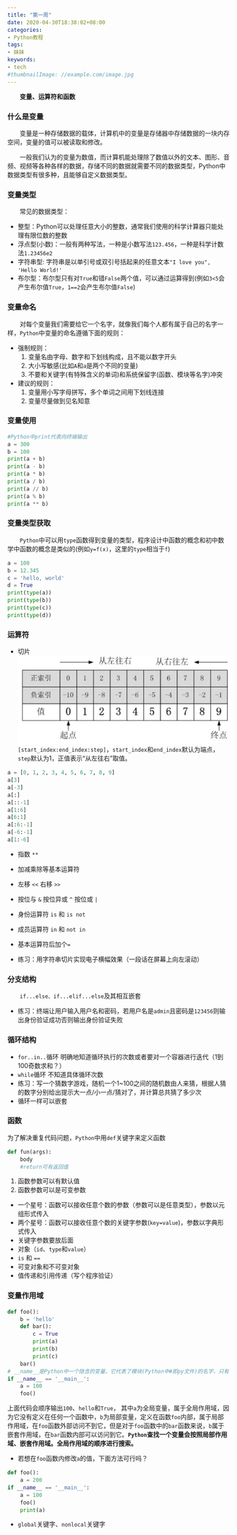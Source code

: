 ```yaml
---
title: "第一周"
date: 2020-04-30T18:38:02+08:00
categories:
- Python教程
tags:
- 妹妹
keywords:
- tech
#thumbnailImage: //example.com/image.jpg
---
```

　　**变量、运算符和函数**
<!--more-->
### **什么是变量**
　　变量是一种存储数据的载体，计算机中的变量是存储器中存储数据的一块内存空间，变量的值可以被读取和修改。

　　一般我们认为的变量为数值，而计算机能处理除了数值以外的文本、图形、音频、视频等各种各样的数据，存储不同的数据就需要不同的数据类型，Python中数据类型有很多种，且能够自定义数据类型。

### **变量类型**
　　常见的数据类型：
- 整型：Python可以处理任意大小的整数，通常我们使用的科学计算器只能处理有限位数的整数
- 浮点型(小数)：一般有两种写法，一种是小数写法`123.456`，一种是科学计数法`1.23456e2`
- 字符串型:    字符串是以单引号或双引号括起来的任意文本`"I love you", 'Hello World!'`
- 布尔型：布尔型只有对`True`和错`False`两个值，可以通过运算得到(例如`3<5`会产生布尔值`True`，`1==2`会产生布尔值`False`)

### **变量命名**
　　对每个变量我们需要给它一个名字，就像我们每个人都有属于自己的名字一样，`Python`中变量的命名遵循下面的规则：
- 强制规则：
  1. 变量名由字母、数字和下划线构成，且不能以数字开头
  1. 大小写敏感(比如`A`和`a`是两个不同的变量)
  1. 不要和关键字(有特殊含义的单词)和系统保留字(函数、模块等名字)冲突
- 建议的规则：
  1. 变量用小写字母拼写，多个单词之间用下划线连接
  1. 变量尽量做到见名知意

### **变量使用**
```python
#Python中print代表向终端输出
a = 300
b = 100
print(a + b)
print(a - b)
print(a * b)
print(a / b)
print(a // b)
print(a % b)
print(a ** b)
```

### **变量类型获取**
　　`Python`中可以用`type`函数得到变量的类型，程序设计中函数的概念和初中数学中函数的概念是类似的(例如`y=f(x)`，这里的`type`相当于`f`)
```python
a = 100
b = 12.345
c = 'hello, world'
d = True
print(type(a))
print(type(b))
print(type(c))
print(type(d))
```

### **运算符**
- 切片
![Image](/Python/第一周/01.png)
   `[start_index:end_index:step]`，`start_index`和`end_index`默认为端点，`step`默认为1，正值表示“从左往右”取值。
```python
a = [0, 1, 2, 3, 4, 5, 6, 7, 8, 9]
a[3]
a[-3]
a[:]
a[::-1]
a[1:6]
a[6:1]
a[:6:-1]
a[-6:-1]
a[1:-6]
```
- 指数 `**`
- 加减乘除等基本运算符
- 左移 `<<`  右移 `>>`
- 按位与 `&`  按位异或 `^`  按位或 `|`
- 身份运算符 `is` 和 `is not`
- 成员运算符 `in` 和 `not in`
- 基本运算符后加个`=`

- 练习：用字符串切片实现电子横幅效果（一段话在屏幕上向左滚动）

### **分支结构**
　　`if...else、if...elif...else`及其相互嵌套
- 练习：终端让用户输入用户名和密码，若用户名是`admin`且密码是`123456`则输出身份验证成功否则输出身份验证失败

### **循环结构**
- `for..in..`循环
    明确地知道循环执行的次数或者要对一个容器进行迭代（1到100奇数求和？）
- `while`循环
    不知道具体循环次数
- 练习：写一个猜数字游戏，随机一个1~100之间的随机数由人来猜，根据人猜的数字分别给出提示大一点/小一点/猜对了，并计算总共猜了多少次
- 循环一样可以嵌套
### **函数**
为了解决重复代码问题，`Python`中用`def`关键字来定义函数
```python
def fun(args):
    body
    #return可有返回值
```
1. 函数参数可以有默认值
1. 函数参数可以是可变参数
  - 一个星号：函数可以接收任意个数的参数（参数可以是任意类型），参数以元组形式传入
  - 两个星号：函数可以接收任意个数的关键字参数(`key=value`)，参数以字典形式传入
  - 关键字参数要放后面
- 对象（`id`、`type`和`value`）
- `is` 和 `==`
- 可变对象和不可变对象
- 值传递和引用传递（写个程序验证）
### **变量作用域**
```python
def foo():
    b = 'hello'
    def bar():
        c = True
        print(a)
        print(b)
        print(c)
    bar()
# __name__是Python中一个隐含的变量，它代表了模块(Python中#即py文件)的名字，只有被Python解释器直接执行的模块的名字才#是__main__
if __name__ == '__main__':
    a = 100
    foo()
```
上面代码会顺序输出`100`、`hello`和`True`， 其中`a`为全局变量，属于全局作用域，因为它没有定义在任何一个函数中，`b`为局部变量，定义在函数`foo`内部，属于局部作用域，在`foo`函数外部访问不到它，但是对于`foo`函数中的`bar`函数来说，`b`属于嵌套作用域，在`bar`函数内部可以访问到它。**`Python`查找一个变量会按照局部作用域、嵌套作用域。全局作用域的顺序进行搜索。**
- 若想在`foo`函数内修改`a`的值，下面方法可行吗？
```python
def foo():
    a = 200
if __name__ == '__main__':
    a = 100
    foo()
    print(a)
```
- `global`关键字、`nonlocal`关键字